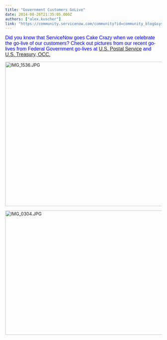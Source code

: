 ```yaml
---
title: "Government Customers GoLive"
date: 2014-08-26T21:35:05.000Z
authors: ["alex.kuscher"]
link: "https://community.servicenow.com/community?id=community_blog&sys_id=b92ea66ddbd0dbc01dcaf3231f9619bc"
---
```

<p><span style="color: #0000ff; font-size: 12pt; font-family: calibri,verdana,arial,sans-serif;">Did you know that ServiceNow goes Cake Crazy when we celebrate the go-live of our customers? Check out pictures from our recent go-lives from Federal Government go-lives at <a title="w.usps.gov/" href="http://www.usps.gov/">U.S. Postal Service</a> and <a title="tp//www.occ.gov/" href="http://http//www.occ.gov/">U.S. Treasury, OCC.</a></span><a title="tp//www.occ.gov/" href="http://http//www.occ.gov/"> </a></p><p></p><p><img  alt="IMG_1536.JPG" class="jive-image image-2" src="07deeff5db189b048c8ef4621f96190c.iix" style="height: 465px; width: 620px;"/></p><p></p><p><img  alt="IMG_0304.JPG" class="jive-image image-4" height="399" src="688d45c6db9413043eb27a9e0f961940.iix" style="height: 399.463px; width: 532px;" width="532"/></p>